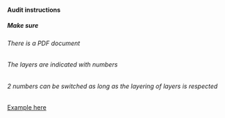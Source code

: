 #### Audit instructions

##### Make sure

###### There is a PDF document
###### The layers are indicated with numbers
###### 2 numbers can be switched as long as the layering of layers is respected 

[Example here](https://www.figma.com/file/YnrbPhItwgUy56I6Yne14S/UI-II---Ex-2?node-id=2%3A3)
